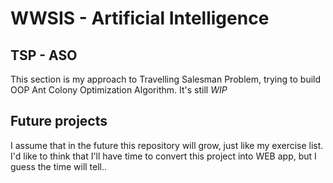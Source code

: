 # WWSIS - Artificial Intelligence

## TSP - ASO
This section is my approach to Travelling Salesman Problem, trying to  build OOP Ant Colony Optimization Algorithm.
It's still *WIP*

## Future projects
I assume that in the future this repository will grow, just like my exercise list. I'd like to think that I'll have time to convert this project into WEB app, but I guess the time will tell..
